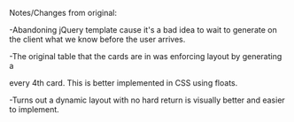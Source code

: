 Notes/Changes from original:

-Abandoning jQuery template cause it's a bad idea to wait to
generate on the client what we know before the user arrives.

-The original table that the cards are in was enforcing layout by generating a
<tr> every 4th card.  This is better implemented in CSS using floats.

-Turns out a dynamic layout with no hard return is visually better and
 easier to implement.
